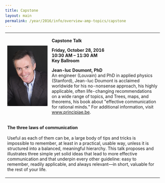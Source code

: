 ```yaml
---
title: Capstone
layout: main
permalink: /year/2016/info/overview-amp-topics/capstone
---
```


<table border="0" cellpadding="2" width="800"><tbody>
<tr>
  <td width="247" align="center" valign="middle"><span class="image"><img src="jean_luc.jpg" alt="" width="150"></span></td> 
  <td width="539" align="left" valign="bottom"><p><strong>Capstone Talk</strong></p>
  <p><strong>Friday, October 28, 2016 </strong><br /> <strong>10:30 AM –
11:30 AM</strong><br /> <strong>Key Ballroom</strong></p>
<p><strong>Jean-luc Doumont, PhD</strong><br /> An engineer (Louvain)
and PhD in applied physics (Stanford), Jean-luc Doumont is acclaimed
worldwide for his no-nonsense approach, his highly applicable, often
life-changing recommendations on a wide range of topics, and Trees,
maps, and theorems, his book about "effective communication for
rational minds." For additional information, visit <a href="http://www.principiae.be">www.principiae.be</a>.</p></td>
</tr> 
<tr><td colspan="2" align="left" valign="top">
<p><strong>The three laws of communication</strong><br /> <br /> 
Useful as each of them can be, a large body of tips and tricks is impossible to remember, at least in a practical, usable way, unless it is structured into a balanced, meaningful hierarchy. This talk proposes and illustrates three simple yet solid ideas that lead to more effective communication and that underpin every other guideline: easy to remember, readily applicable, and always relevant—in short, valuable for the rest of your life.</p>
</td></tr></tbody></table>
